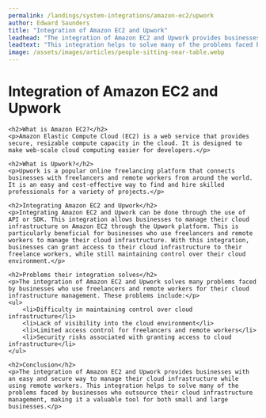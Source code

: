 ```yaml
---
permalink: /landings/system-integrations/amazon-ec2/upwork
author: Edward Saunders
title: "Integration of Amazon EC2 and Upwork"
leadhead: "The integration of Amazon EC2 and Upwork provides businesses with an easy and secure way to manage their cloud infrastructure while using remote workers"
leadtext: "This integration helps to solve many of the problems faced by businesses who outsource their cloud infrastructure management, making it a valuable tool for both small and large businesses."
image: /assets/images/articles/people-sitting-near-table.webp
---
```

<div class="arttext">	<h1>Integration of Amazon EC2 and Upwork</h1>

	<h2>What is Amazon EC2?</h2>
	<p>Amazon Elastic Compute Cloud (EC2) is a web service that provides secure, resizable compute capacity in the cloud. It is designed to make web-scale cloud computing easier for developers.</p>

	<h2>What is Upwork?</h2>
	<p>Upwork is a popular online freelancing platform that connects businesses with freelancers and remote workers from around the world. It is an easy and cost-effective way to find and hire skilled professionals for a variety of projects.</p>

	<h2>Integrating Amazon EC2 and Upwork</h2>
	<p>Integrating Amazon EC2 and Upwork can be done through the use of API or SDK. This integration allows businesses to manage their cloud infrastructure on Amazon EC2 through the Upwork platform. This is particularly beneficial for businesses who use freelancers and remote workers to manage their cloud infrastructure. With this integration, businesses can grant access to their cloud infrastructure to their freelance workers, while still maintaining control over their cloud environment.</p>

	<h2>Problems their integration solves</h2>
	<p>The integration of Amazon EC2 and Upwork solves many problems faced by businesses who use freelancers and remote workers for their cloud infrastructure management. These problems include:</p>
	<ul>
		<li>Difficulty in maintaining control over cloud infrastructure</li>
		<li>Lack of visibility into the cloud environment</li>
		<li>Limited access control for freelancers and remote workers</li>
		<li>Security risks associated with granting access to cloud infrastructure</li>
	</ul>

	<h2>Conclusion</h2>
	<p>The integration of Amazon EC2 and Upwork provides businesses with an easy and secure way to manage their cloud infrastructure while using remote workers. This integration helps to solve many of the problems faced by businesses who outsource their cloud infrastructure management, making it a valuable tool for both small and large businesses.</p>
</div>